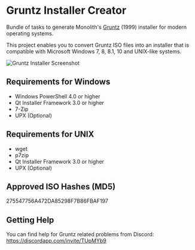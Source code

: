 # Gruntz Installer Creator

Bundle of tasks to generate Monolith's [Gruntz](https://en.wikipedia.org/wiki/Gruntz) (1999)
installer for modern operating systems.

This project enables you to convert Gruntz ISO files into an installer that is compatible with Microsoft Windows 7, 8, 8.1, 10 and UNIX-like systems.

![Gruntz Installer Screenshot](https://img.murda.eu/gr/gruntz-installer.png)

## Requirements for Windows

* Windows PowerShell 4.0 or higher
* Qt Installer Framework 3.0 or higher
* 7-Zip
* UPX (Optional)

## Requirements for UNIX

* wget
* p7zip
* Qt Installer Framework 3.0 or higher
* UPX (Optional)

## Approved ISO Hashes (MD5)

275547756A472DA85298F7B86FBAF197

## Getting Help

You can find help for Gruntz related problems from Discord:
https://discordapp.com/invite/TUpMYb9
